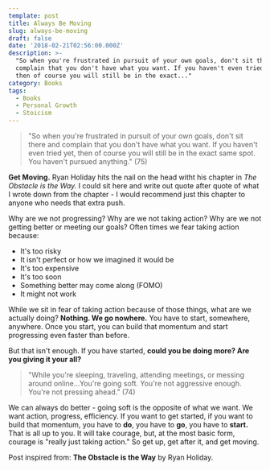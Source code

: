 ```yaml
---
template: post
title: Always Be Moving
slug: always-be-moving
draft: false
date: '2018-02-21T02:56:00.000Z'
description: >-
  "So when you're frustrated in pursuit of your own goals, don't sit there and
  complain that you don't have what you want. If you haven't even tried yet,
  then of course you will still be in the exact..."
category: Books
tags:
  - Books
  - Personal Growth
  - Stoicism
---
```


> "So when you're frustrated in pursuit of your own goals, don't sit there and complain that you don't have what you want. If you haven't even tried yet, then of course you will still be in the exact same spot. You haven't pursued anything." (75)

**Get Moving.** Ryan Holiday hits the nail on the head witht his chapter in *The Obstacle is the Way.* I could sit here and write out quote after quote of what I wrote down from the chapter - I would recommend just this chapter to anyone who needs that extra push.

Why are we not progressing? Why are we not taking action? Why are we not getting better or meeting our goals? Often times we fear taking action because:

- It's too risky
- It isn't perfect or how we imagined it would be
- It's too expensive
- It's too soon
- Something better may come along (FOMO)
- It might not work

While we sit in fear of taking action because of those things, what are we actually doing? **Nothing. We go nowhere.** You have to start, somewhere, anywhere. Once you start, you can build that momentum and start progressing even faster than before.

But that isn't enough. If you have started, **could you be doing more? Are you giving it your all?**

> "While you're sleeping, traveling, attending meetings, or messing around online...You're going soft. You're not aggressive enough. You're not pressing ahead." (74)

We can always do better - going soft is the opposite of what we want. We want action, progress, efficiency. If you want to get started, if you want to build that momentum, you have to **do**, you have to **go**, you have to **start.** That is all up to you. It will take courage, but, at the most basic form, courage is "really just taking action." So get up, get after it, and get moving.


Post inspired from: **The Obstacle is the Way** by Ryan Holiday.
